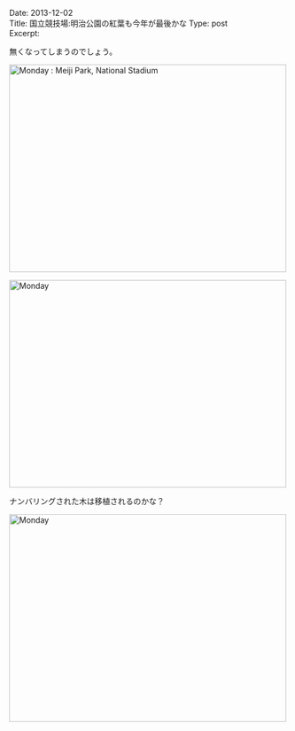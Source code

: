 Date: 2013-12-02  
Title: 国立競技場:明治公園の紅葉も今年が最後かな
Type: post  
Excerpt:   


無くなってしまうのでしょう。

<a href="http://www.flickr.com/photos/hdknr/11195210373/" title="Monday : Meiji Park, National Stadium by hidelafoglia, on Flickr"><img src="https://farm6.staticflickr.com/5509/11195210373_f310c459e4.jpg" width="500" height="375" alt="Monday : Meiji Park, National Stadium"></a>

<a href="http://www.flickr.com/photos/hdknr/11195091506/" title="Monday by hidelafoglia, on Flickr"><img src="https://farm4.staticflickr.com/3686/11195091506_ddb36f5ef6.jpg" width="500" height="375" alt="Monday"></a>

ナンバリングされた木は移植されるのかな？

<a href="http://www.flickr.com/photos/hdknr/11195216033/" title="Monday by hidelafoglia, on Flickr"><img src="https://farm4.staticflickr.com/3675/11195216033_f75ca793e1.jpg" width="500" height="375" alt="Monday"></a>
